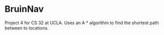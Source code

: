 # BruinNav

Project 4 for CS 32 at UCLA.
Uses an A * algorithm to find the shortest path between to locations.
